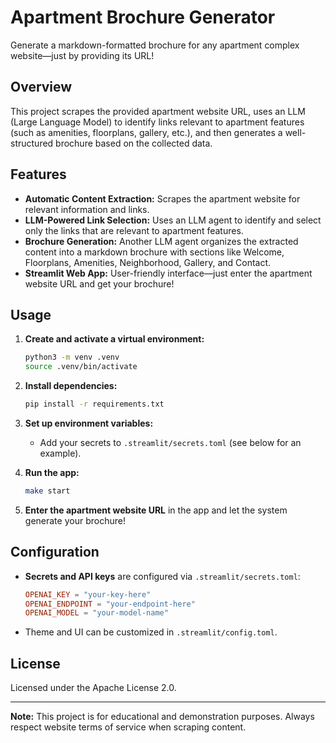 # Apartment Brochure Generator

Generate a markdown-formatted brochure for any apartment complex website—just by providing its URL!

## Overview

This project scrapes the provided apartment website URL, uses an LLM (Large Language Model) to identify links relevant to apartment features (such as amenities, floorplans, gallery, etc.), and then generates a well-structured brochure based on the collected data.

## Features

- **Automatic Content Extraction:** Scrapes the apartment website for relevant information and links.
- **LLM-Powered Link Selection:** Uses an LLM agent to identify and select only the links that are relevant to apartment features.
- **Brochure Generation:** Another LLM agent organizes the extracted content into a markdown brochure with sections like Welcome, Floorplans, Amenities, Neighborhood, Gallery, and Contact.
- **Streamlit Web App:** User-friendly interface—just enter the apartment website URL and get your brochure!

## Usage

1. **Create and activate a virtual environment:**

   ```zsh
   python3 -m venv .venv
   source .venv/bin/activate
   ```

2. **Install dependencies:**

   ```zsh
   pip install -r requirements.txt
   ```

3. **Set up environment variables:**

   - Add your secrets to `.streamlit/secrets.toml` (see below for an example).

4. **Run the app:**

   ```zsh
   make start
   ```

5. **Enter the apartment website URL** in the app and let the system generate your brochure!

## Configuration

- **Secrets and API keys** are configured via `.streamlit/secrets.toml`:
  ```toml
  OPENAI_KEY = "your-key-here"
  OPENAI_ENDPOINT = "your-endpoint-here"
  OPENAI_MODEL = "your-model-name"
  ```
- Theme and UI can be customized in `.streamlit/config.toml`.

## License

Licensed under the Apache License 2.0.

---

**Note:** This project is for educational and demonstration purposes. Always respect website terms of service when scraping content.
